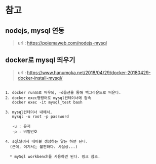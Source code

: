 # 참고 
## nodejs, mysql 연동
> url : https://poiemaweb.com/nodejs-mysql <br>

## docker로 mysql 띄우기
> url : https://www.hanumoka.net/2018/04/29/docker-20180429-docker-install-mysql/ <br>

```

1. docker run으로 띄우되, -d옵션을 통해 백그라운드로 띄운다.
2. docker exec명령어로 mysql컨테이너에 접속 
   docker exec -it mysql_test bash
   
3. mysql컨테이너 내에서,
   mysql -u root -p password
   
   -u : 유저
   -p : 비밀번호
   
4. sql날려서 테이블 생성하든 말든 하면 된다.
  (근데, 여기서는 불편하다. 사실상...)
  
  * mySql workbench를 사용하면 된다. 링크 참조.
```
